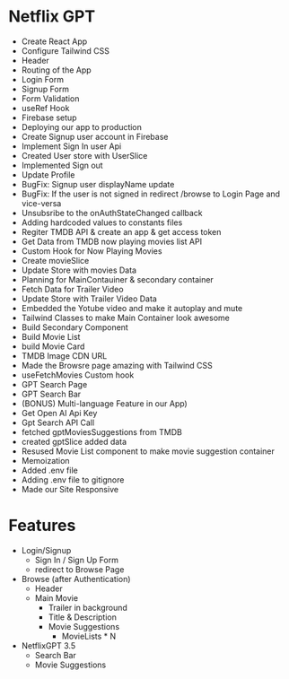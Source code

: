 # Netflix GPT

- Create React App
- Configure Tailwind CSS
- Header
- Routing of the App
- Login Form
- Signup Form
- Form Validation
- useRef Hook
- Firebase setup
- Deploying our app to production
- Create Signup user account in Firebase
- Implement Sign In user Api
- Created User store with UserSlice
- Implemented Sign out
- Update Profile
- BugFix: Signup user displayName update
- BugFix: If the user is not signed in redirect /browse to Login Page and vice-versa
- Unsubsribe to the onAuthStateChanged callback
- Adding hardcoded values to constants files
- Regiter TMDB API & create an app & get access token
- Get Data from TMDB now playing movies list API
- Custom Hook for Now Playing Movies
- Create movieSlice
- Update Store with movies Data
- Planning for MainContauiner & secondary container
- Fetch Data for Trailer Video
- Update Store with Trailer Video Data
- Embedded the Yotube video and make it autoplay and mute
- Tailwind Classes to make Main Container look awesome
- Build Secondary Component
- Build Movie List
- build Movie Card
- TMDB Image CDN URL
- Made the Browsre page amazing with Tailwind CSS
- useFetchMovies Custom hook
- GPT Search Page
- GPT Search Bar
- (BONUS) Multi-language Feature in our App)
- Get Open AI Api Key 
- Gpt Search API Call
- fetched gptMoviesSuggestions from TMDB
- created gptSlice added data
- Resused Movie List component to make movie suggestion container
- Memoization
- Added .env file
- Adding .env file to gitignore
- Made our Site Responsive

# Features

- Login/Signup
  - Sign In / Sign Up Form
  - redirect to Browse Page
- Browse (after Authentication)
  - Header
  - Main Movie
    - Trailer in background
    - Title & Description
    - Movie Suggestions
      - MovieLists \* N
- NetflixGPT 3.5
  - Search Bar
  - Movie Suggestions
